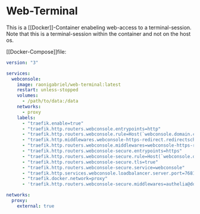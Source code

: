 # Web-Terminal

This is a [[Docker]]-Container enabeling web-access to a terminal-session. Note that this is a terminal-session within the container and not on the host os.

[[Docker-Compose]]file:
```yml
version: "3"

services:
  webconsole:
    image: raonigabriel/web-terminal:latest
    restart: unless-stopped
    volumes:
      - /path/to/data:/data
    networks:
      - proxy
    labels:
      - "traefik.enable=true"
      - "traefik.http.routers.webconsole.entrypoints=http"
      - "traefik.http.routers.webconsole.rule=Host(`webconsole.domain.com`)"
      - "traefik.http.middlewares.webconsole-https-redirect.redirectscheme.scheme=https"
      - "traefik.http.routers.webconsole.middlewares=webconsole-https-redirect"
      - "traefik.http.routers.webconsole-secure.entrypoints=https"
      - "traefik.http.routers.webconsole-secure.rule=Host(`webconsole.domain.com`)"
      - "traefik.http.routers.webconsole-secure.tls=true"
      - "traefik.http.routers.webconsole-secure.service=webconsole"
      - "traefik.http.services.webconsole.loadbalancer.server.port=7681"
      - "traefik.docker.network=proxy"
      - 'traefik.http.routers.webconsole-secure.middlewares=authelia@docker'

networks:
  proxy:
    external: true
```